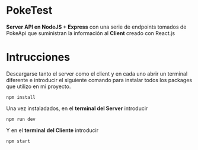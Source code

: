 # PokeTest


**Server API en NodeJS + Express** con una serie de endpoints tomados de PokeApi que suministran la información al **Client** creado con React.js

# Intrucciones

Descargarse tanto el server como el client y en cada uno abrir un terminal diferente e introducir el siguiente comando para instalar todos los packages que utilizo en mi proyecto.

    npm install

Una vez instaladados, en el **terminal del Server** introducir

    npm run dev
    
Y en el **terminal del Cliente** introducir

    npm start
